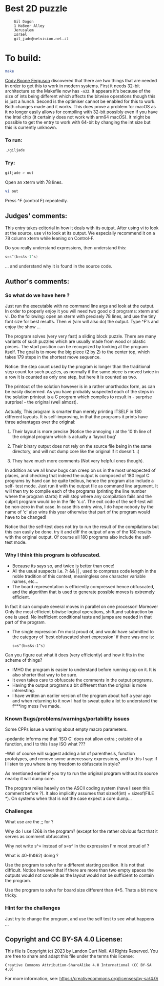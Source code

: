 # Best 2D puzzle

        Gil Dogon
        1 HaBeer Alley
        Jerusalem
        Israel
        gil_jade@netvision.net.il

# To build:

```sh
make
```

[Cody Boone Ferguson](/winners.html#Cody_Boone_Ferguson) discovered that there
are two things that are needed in order to get this to work in modern systems.
First it needs 32-bit architecture so the Makefile now has `-m32`. It appears
it's because of the size of ints being different which affects the bitwise
operations though this is just a hunch. Second is the optimiser cannot be
enabled for this to work. Both changes made and it works. This does prove a
problem for macOS as it no longer easily allows for compiling with 32-bit
possibly even if you have the Intel chip (it certainly does not work with arm64
macOS). It might be possible to get the entry to work with 64-bit by changing
the int size but this is currently unknown.


### To run:

```sh
./giljade
```

### Try:

```sh
giljade > out
```
Open an xterm with 78 lines.

```sh
vi out
```

Press ^F (control F) repeatedly.

## Judges' comments:

This entry takes editorial in how it deals with its output.  After using
vi to look at the source, use vi to look at its output.   We especially
recommend it on a 78 column xterm while leaning on Control-F.

Do you really understand expressions, then understand this:

```c
s=s^(b=s&s-1^s)
```

... and understand why it is found in the source code.

## Author's comments:

### So what do we have here ?

Just run the executable with no command line args and look at the output. In
order to properly enjoy it you will need two good old programs: xterm and vi.
Do the following: open an xterm with precisely 78 lines, and use the tiny font
size for best results. Then vi (vim will also do) the output. Type ^F's and
enjoy the show ...

The program solves (very very fast) a sliding block puzzle. There are many
variants of such puzzles which are usually made from wood or plastic pieces.
The start position can be recognized by looking at the program itself. The
goal is to move the big piece (2 by 2) to the center top, which takes 179
steps in the shortest move sequence.

Notice: the step count used by the program is longer than the traditional step
count for such puzzles, as normally if the same piece is moved twice in a row
it is counted as only one step, but here it is counted as two.

The printout of the solution however is in a rather unorthodox form, as can be
easily discerned. As you have probably suspected each of the steps in the
solution printout is a C program which compiles to result in - surprise
surprise! - the original (well almost).

Actually, This program is smarter than merely printing ITSELF in 180 different
layouts. It is self-improving, in that the programs it prints have three
advantages over the original:

1. Their layout is more precise (Notice the annoying \ at the 10'th line of
the original program which is actually a 'layout bug'

2. Their binary output does not rely on the source file being in the same
directory, and will not dump core like the original if it doesn't.  :)

3. They have much more comments (Not very helpful ones though).

In addition as we all know bugs can creep on us in the most unexpected of
places, and checking that indeed the output is composed of 180 legal C
programs by hand can be quite tedious, hence the program also include a self-
test mode. Just run it with the output file as command line argument. It will
then try to compile each of the programs (printing the line number where the
program starts) It will stop where any compilation fails and the culprit
program would be in the file 'c.c'. The exit code of the self-test will be
non-zero in that case. In case this entry wins, I do hope nobody by the name
of 'c' also wins this year otherwise that part of the program would have to be
changed!

Notice that the self-test does not try to run the result of the compilations
but this can easily be done. try it and diff the output of any of the 180
results with the original output. Of course all 180 programs also include the
self-test mode.

### Why I think this program is obfuscated.

  * Because its says so, and twice is better than once!
  * All the usual suspects i.e. ?: && || , used to compress code length in the
noble tradition of this contest, meaningless one character variable names,
etc...
  * The board representation is efficiently compressed hence obfuscated, and
the algorithm that is used to generate possible moves is extremely efficient.

In fact it can compute several moves in parallel on one processor! Moreover
Only the most efficient bitwise logical operations, shift,and subtraction by
one is used. No inefficient conditional tests and jumps are needed in that
part of the program.

  * The single expression I'm most proud of, and would have submitted to the
category of 'best obfuscated short expression' if there was one is:

        s=s^(b=s&s-1^s)

Can you figure out what it does (very efficiently) and how it fits in the
scheme of things?

  * IMHO the program is easier to understand before running cpp on it. It is
also shorter that way to be sure.
  * It even takes care to obfuscate the comments in the output programs.
  * Having the output programs a bit different than the original is more
interesting.
  * I have written an earlier version of the program about half a year ago and
when returning to it now I had to sweat quite a lot to understand the f***ing
mess I've made.

### Known Bugs/problems/warnings/portability issues

Some CPPs issue a warning about empty macro parameters.

-pedantic informs me that 'ISO C' does not allow extra ; outside of a
function, and I to this I say ISO what ???

-Wall of course will suggest adding a lot of parenthesis, function prototypes,
and remove some unnecessary expressions, and to this I say: if I listen to you
where is my freedom to obfuscate in style?

As mentioned earlier if you try to run the original program without its source
nearby it will dump core.

The program relies heavily on the ASCII coding system (have I seen this
comment before ?). It also implicitly assumes that sizeof(int) = sizeof(FILE
*). On systems when that is not the case expect a core dump...

### Challenges

What use are the ;; for ?

Why do I use 126& in the program? (except for the rather obvious fact that it
serves as comment obfuscater).

Why not write s^= instead of s=s^ In the expression I'm most proud of ?

What is 40-(h&62) doing ?

Use the program to solve for a different starting position. It is not that
difficult. Notice however that if there are more than two empty spaces the
outputs would not compile as the layout would not be sufficient to contain the
program.

Use the program to solve for board size different than 4*5. Thats a bit more
tricky.

### Hint for the challenges

Just try to change the program, and use the self test to see what happens ...

## Copyright and CC BY-SA 4.0 License:

This file is Copyright (c) 2023 by Landon Curt Noll.  All Rights Reserved.
You are free to share and adapt this file under the terms this license:

    Creative Commons Attribution-ShareAlike 4.0 International (CC BY-SA 4.0)

For more information, see: https://creativecommons.org/licenses/by-sa/4.0/
